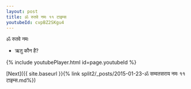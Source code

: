 ```yaml
---
layout: post
title: ॐ रुतवे नमः ११ टाइम्स
youtubeId: cvpBZ2SKgu4
---
```

 
 
 ॐ रुतवे नमः  
 
 -  ऋतु कौन है? 
 
  
 
  
 
 
 
 
 
 


{% include youtubePlayer.html id=page.youtubeId %}
 
[Next]({{ site.baseurl }}{% link  split2/_posts/2015-01-23-ॐ सम्वतसराय नमः ११ टाइम्स.md%})
 
